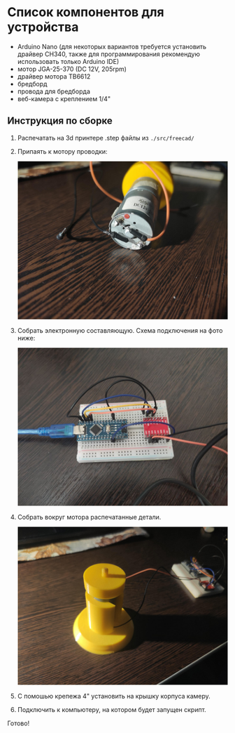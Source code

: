 # Список компонентов для устройства

- Arduino Nano (для некоторых вариантов требуется установить драйвер CH340, также для программирования рекомендую использовать только Arduino IDE)
- мотор JGA-25-370 (DC 12V, 205rpm)
- драйвер мотора TB6612
- бредборд
- провода для бредборда
- веб-камера с креплением 1/4"

## Инструкция по сборке

1. Распечатать на 3d принтере .step файлы из `./src/freecad/`

2. Припаять к мотору проводки:

    ![scematics](./docs/images/motor_wiring.jpg)

3. Собрать электронную составляющую. Схема подключения на фото ниже:

    ![scematics](./docs/images/scematics.jpg)

4. Собрать вокруг мотора распечатанные детали.

    ![scematics](./docs/images/complete.jpg)

5. С помошью крепежа 4" установить на крышку корпуса камеру.

6. Подключить к компьютеру, на котором будет запущен скрипт.

Готово!
